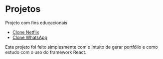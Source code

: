 # Projetos
Projeto com fins educacionais

- [Clone Netflix](https://clonenetfix.vercel.app/)
- [Clone WhatsApp](https://clonewhatsappweb.vercel.app/)

Este projeto foi feito simplesmente com o intuito de gerar portfólio e como estudo com o uso do framework React.
